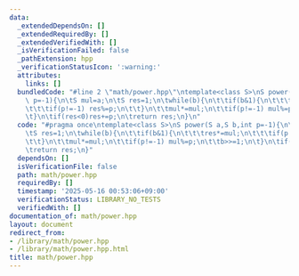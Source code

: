 ```yaml
---
data:
  _extendedDependsOn: []
  _extendedRequiredBy: []
  _extendedVerifiedWith: []
  _isVerificationFailed: false
  _pathExtension: hpp
  _verificationStatusIcon: ':warning:'
  attributes:
    links: []
  bundledCode: "#line 2 \"math/power.hpp\"\ntemplate<class S>\nS power(S a,S b,int\
    \ p=-1){\n\tS mul=a;\n\tS res=1;\n\twhile(b){\n\t\tif(b&1){\n\t\t\tres*=mul;\n\
    \t\t\tif(p!=-1) res%=p;\n\t\t}\n\t\tmul*=mul;\n\t\tif(p!=-1) mul%=p;\n\t\tb>>=1;\n\
    \t}\n\tif(res<0)res+=p;\n\treturn res;\n}\n"
  code: "#pragma once\ntemplate<class S>\nS power(S a,S b,int p=-1){\n\tS mul=a;\n\
    \tS res=1;\n\twhile(b){\n\t\tif(b&1){\n\t\t\tres*=mul;\n\t\t\tif(p!=-1) res%=p;\n\
    \t\t}\n\t\tmul*=mul;\n\t\tif(p!=-1) mul%=p;\n\t\tb>>=1;\n\t}\n\tif(res<0)res+=p;\n\
    \treturn res;\n}"
  dependsOn: []
  isVerificationFile: false
  path: math/power.hpp
  requiredBy: []
  timestamp: '2025-05-16 00:53:06+09:00'
  verificationStatus: LIBRARY_NO_TESTS
  verifiedWith: []
documentation_of: math/power.hpp
layout: document
redirect_from:
- /library/math/power.hpp
- /library/math/power.hpp.html
title: math/power.hpp
---
```

